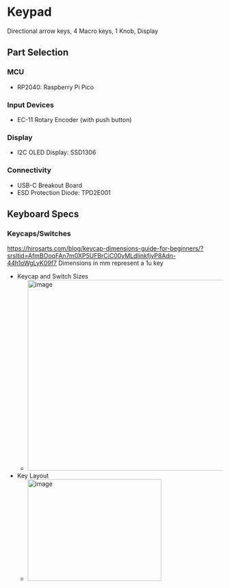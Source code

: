 # Keypad
Directional arrow keys, 4 Macro keys, 1 Knob, Display

## Part Selection
### MCU
- RP2040: Raspberry Pi Pico
### Input Devices
- EC-11 Rotary Encoder (with push button)
### Display
- I2C OLED Display: SSD1306
### Connectivity
- USB-C Breakout Board
- ESD Protection Diode: TPD2E001

## Keyboard Specs
### Keycaps/Switches
https://hirosarts.com/blog/keycap-dimensions-guide-for-beginners/?srsltid=AfmBOoqFAn7m0XP5UFBrCiC00yMLdIinkfjyP8Adn-44h1oWgLyK09f7
Dimensions in mm represent a 1u key
- Keycap and Switch Sizes
  - <img width="602" height="445" alt="image" src="https://github.com/user-attachments/assets/2c711862-89b4-419a-87b9-9f07dab497bb" />
- Key Layout
  - <img width="312" height="237" alt="image" src="https://github.com/user-attachments/assets/f026c452-637d-4af5-bdcd-ba7828958370" />


